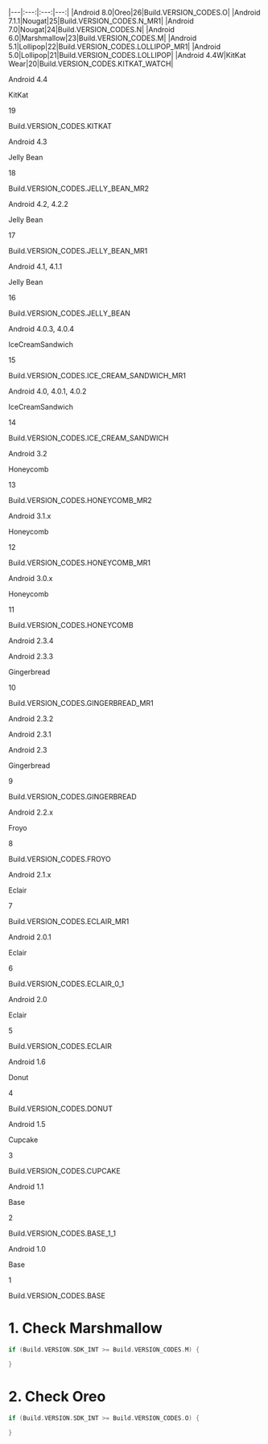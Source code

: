 
|---|:---:|:---:|---:|
|Android 8.0|Oreo|26|Build.VERSION_CODES.O|
|Android 7.1.1|Nougat|25|Build.VERSION_CODES.N_MR1|
|Android 7.0|Nougat|24|Build.VERSION_CODES.N|
|Android 6.0|Marshmallow|23|Build.VERSION_CODES.M|
|Android 5.1|Lollipop|22|Build.VERSION_CODES.LOLLIPOP_MR1|
|Android 5.0|Lollipop|21|Build.VERSION_CODES.LOLLIPOP|
|Android 4.4W|KitKat Wear|20|Build.VERSION_CODES.KITKAT_WATCH|

Android 4.4

KitKat

19

Build.VERSION_CODES.KITKAT

Android 4.3

Jelly Bean

18

Build.VERSION_CODES.JELLY_BEAN_MR2

Android 4.2, 4.2.2

Jelly Bean

17

Build.VERSION_CODES.JELLY_BEAN_MR1

Android 4.1, 4.1.1

Jelly Bean

16

Build.VERSION_CODES.JELLY_BEAN

Android 4.0.3, 4.0.4

IceCreamSandwich

15

Build.VERSION_CODES.ICE_CREAM_SANDWICH_MR1

Android 4.0, 4.0.1, 4.0.2

IceCreamSandwich

14

Build.VERSION_CODES.ICE_CREAM_SANDWICH 

Android 3.2

Honeycomb

 13 

Build.VERSION_CODES.HONEYCOMB_MR2

Android 3.1.x

Honeycomb

12

Build.VERSION_CODES.HONEYCOMB_MR1

Android 3.0.x

Honeycomb

11

Build.VERSION_CODES.HONEYCOMB

Android 2.3.4

Android 2.3.3

Gingerbread

10

Build.VERSION_CODES.GINGERBREAD_MR1

Android 2.3.2

Android 2.3.1

Android 2.3

Gingerbread

9

Build.VERSION_CODES.GINGERBREAD

Android 2.2.x

Froyo

8

Build.VERSION_CODES.FROYO

Android 2.1.x

Eclair

7

Build.VERSION_CODES.ECLAIR_MR1

Android 2.0.1

Eclair

6

Build.VERSION_CODES.ECLAIR_0_1

Android 2.0

Eclair

5

Build.VERSION_CODES.ECLAIR

Android 1.6

Donut

4

Build.VERSION_CODES.DONUT

Android 1.5

Cupcake

3

Build.VERSION_CODES.CUPCAKE

Android 1.1

Base

2

Build.VERSION_CODES.BASE_1_1

Android 1.0

Base

1

Build.VERSION_CODES.BASE



# 1. Check Marshmallow

```Kotlin
if (Build.VERSION.SDK_INT >= Build.VERSION_CODES.M) {

}
```

# 2. Check Oreo

```Kotlin
if (Build.VERSION.SDK_INT >= Build.VERSION_CODES.O) {

}
```
